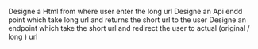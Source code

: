 Designe a Html from where user enter the long url 
Designe an Api endd point which take long url and returns the short url to  the user
Designe an endpoint which take the short url and redirect the user to actual (original / long ) url
